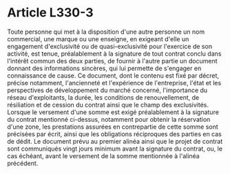 # Article L330-3

Toute personne qui met à la disposition d'une autre personne un nom commercial, une marque ou une enseigne, en exigeant d'elle un engagement d'exclusivité ou de quasi-exclusivité pour l'exercice de son activité, est tenue, préalablement à la signature de tout contrat conclu dans l'intérêt commun des deux parties, de fournir à l'autre partie un document donnant des informations sincères, qui lui permette de s'engager en connaissance de cause.   Ce document, dont le contenu est fixé par décret, précise notamment, l'ancienneté et l'expérience de l'entreprise, l'état et les perspectives de développement du marché concerné, l'importance du réseau d'exploitants, la durée, les conditions de renouvellement, de résiliation et de cession du contrat ainsi que le champ des exclusivités.   Lorsque le versement d'une somme est exigé préalablement à la signature du contrat mentionné ci-dessus, notamment pour obtenir la réservation d'une zone, les prestations assurées en contrepartie de cette somme sont précisées par écrit, ainsi que les obligations réciproques des parties en cas de dédit.   Le document prévu au premier alinéa ainsi que le projet de contrat sont communiqués vingt jours minimum avant la signature du contrat, ou, le cas échéant, avant le versement de la somme mentionnée à l'alinéa précédent.